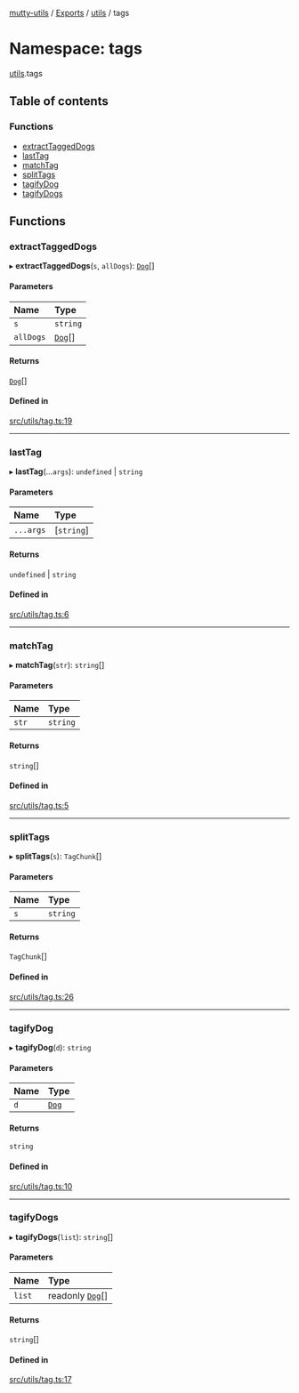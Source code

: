 [mutty-utils](../README.md) / [Exports](../modules.md) / [utils](utils.md) / tags

# Namespace: tags

[utils](utils.md).tags

## Table of contents

### Functions

- [extractTaggedDogs](utils.tags.md#extracttaggeddogs)
- [lastTag](utils.tags.md#lasttag)
- [matchTag](utils.tags.md#matchtag)
- [splitTags](utils.tags.md#splittags)
- [tagifyDog](utils.tags.md#tagifydog)
- [tagifyDogs](utils.tags.md#tagifydogs)

## Functions

### extractTaggedDogs

▸ **extractTaggedDogs**(`s`, `allDogs`): [`Dog`](../interfaces/Dog.md)[]

#### Parameters

| Name | Type |
| :------ | :------ |
| `s` | `string` |
| `allDogs` | [`Dog`](../interfaces/Dog.md)[] |

#### Returns

[`Dog`](../interfaces/Dog.md)[]

#### Defined in

[src/utils/tag.ts:19](https://github.com/jonlaing/mutty-utils/blob/f9c02d2/src/utils/tag.ts#L19)

___

### lastTag

▸ **lastTag**(...`args`): `undefined` \| `string`

#### Parameters

| Name | Type |
| :------ | :------ |
| `...args` | [`string`] |

#### Returns

`undefined` \| `string`

#### Defined in

[src/utils/tag.ts:6](https://github.com/jonlaing/mutty-utils/blob/f9c02d2/src/utils/tag.ts#L6)

___

### matchTag

▸ **matchTag**(`str`): `string`[]

#### Parameters

| Name | Type |
| :------ | :------ |
| `str` | `string` |

#### Returns

`string`[]

#### Defined in

[src/utils/tag.ts:5](https://github.com/jonlaing/mutty-utils/blob/f9c02d2/src/utils/tag.ts#L5)

___

### splitTags

▸ **splitTags**(`s`): `TagChunk`[]

#### Parameters

| Name | Type |
| :------ | :------ |
| `s` | `string` |

#### Returns

`TagChunk`[]

#### Defined in

[src/utils/tag.ts:26](https://github.com/jonlaing/mutty-utils/blob/f9c02d2/src/utils/tag.ts#L26)

___

### tagifyDog

▸ **tagifyDog**(`d`): `string`

#### Parameters

| Name | Type |
| :------ | :------ |
| `d` | [`Dog`](../interfaces/Dog.md) |

#### Returns

`string`

#### Defined in

[src/utils/tag.ts:10](https://github.com/jonlaing/mutty-utils/blob/f9c02d2/src/utils/tag.ts#L10)

___

### tagifyDogs

▸ **tagifyDogs**(`list`): `string`[]

#### Parameters

| Name | Type |
| :------ | :------ |
| `list` | readonly [`Dog`](../interfaces/Dog.md)[] |

#### Returns

`string`[]

#### Defined in

[src/utils/tag.ts:17](https://github.com/jonlaing/mutty-utils/blob/f9c02d2/src/utils/tag.ts#L17)
